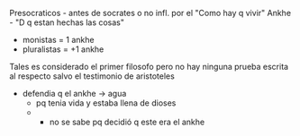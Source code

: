 Presocraticos -  antes de socrates o no infl. por el
"Como hay q vivir"
Ankhe - "D q estan hechas las cosas"
- monistas = 1 ankhe
- pluralistas = +1 ankhe

Tales es considerado el primer filosofo pero no hay ninguna prueba escrita al respecto salvo el testimonio de aristoteles
- defendia q el ankhe -> agua
	- pq tenia vida y estaba llena de dioses
	- * no se sabe pq decidió q este era el ankhe


